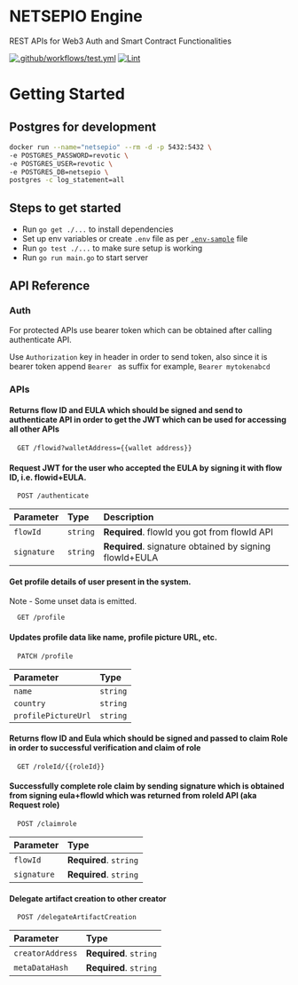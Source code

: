 # NETSEPIO Engine
REST APIs for Web3 Auth and Smart Contract Functionalities

[![.github/workflows/test.yml](https://github.com/NetSepio/Engine/actions/workflows/test.yml/badge.svg)](https://github.com/TheLazarusNetwork/netsepio-engine/actions/workflows/test.yml)
[![Lint](https://github.com/NetSepio/Engine/actions/workflows/lint.yml/badge.svg)](https://github.com/TheLazarusNetwork/netsepio-engine/actions/workflows/lint.yml)

# Getting Started

## Postgres for development
```bash
docker run --name="netsepio" --rm -d -p 5432:5432 \
-e POSTGRES_PASSWORD=revotic \
-e POSTGRES_USER=revotic \
-e POSTGRES_DB=netsepio \
postgres -c log_statement=all
```

## Steps to get started
- Run `go get ./...` to install dependencies
- Set up env variables or create `.env` file as per [`.env-sample`](https://github.com/TheLazarusNetwork/netsepio-engine/blob/main/.env-sample) file
- Run `go test ./...` to make sure setup is working
- Run `go run main.go` to start server


## API Reference

### Auth

For protected APIs use bearer token which can be obtained after calling authenticate API.

Use `Authorization` key in header in order to send token,
also since it is bearer token append `Bearer ` as suffix
for example, `Bearer mytokenabcd`

### APIs

#### Returns flow ID and EULA which should be signed and send to authenticate API in order to get the JWT which can be used for accessing all other APIs
```
  GET /flowid?walletAddress={{wallet address}}
```

#### Request JWT for the user who accepted the EULA by signing it with flow ID, i.e. flowid+EULA.

```
  POST /authenticate
```

| Parameter | Type     | Description                       |
| :-------- | :------- | :-------------------------------- |
| `flowId`  | `string` | **Required**. flowId you got from flowId API |
| `signature`  | `string` | **Required**. signature obtained by signing flowId+EULA |


#### Get profile details of user present in the system.
Note - Some unset data is emitted.

```
  GET /profile
```

#### Updates profile data like name, profile picture URL, etc.

```
  PATCH /profile
```

| Parameter | Type     | 
| :-------- | :------- | 
| `name`  | `string` | 
| `country`  | `string` |
| `profilePictureUrl`  | `string` |

#### Returns flow ID and Eula which should be signed and passed to claim Role in order to successful verification and claim of role
```
  GET /roleId/{{roleId}}
```

#### Successfully complete role claim by sending signature which is obtained from signing eula+flowId which was returned from roleId API (aka Request role)
```
  POST /claimrole
```
| Parameter | Type     | 
| :-------- | :------- | 
| `flowId`  | **Required**. `string` | 
| `signature`  | **Required**. `string` |

#### Delegate artifact creation to other creator
```
  POST /delegateArtifactCreation
```
| Parameter | Type     | 
| :-------- | :------- | 
| `creatorAddress`  | **Required**. `string` | 
| `metaDataHash`  | **Required**. `string` |

